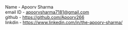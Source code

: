 Name - Apoorv Sharma<br>
email ID - apoorvsharma7181@gmail.com<br>
github - https://github.com/Apoorv266<br>
linkdin - https://www.linkedin.com/in/the-apoorv-sharma/<br>
